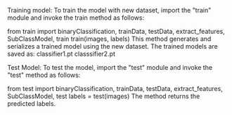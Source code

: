 Training model:
To train the model with new dataset, import the "train" module and invoke the train method as follows:

from train import binaryClassification, trainData, testData, extract_features, SubClassModel, train
train(images, labels)
This method generates and serializes a trained model using the new dataset. 
The trained models are saved as:
classifier1.pt
classsifier2.pt


Test Model: 
To test the model, import the "test" module and invoke the "test" method as follows: 

from test import binaryClassification, trainData, testData, extract_features, SubClassModel, test
labels = test(images)
The method returns the predicted labels.
